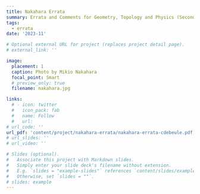 ```yaml
---
title: Nakahara Errata
summary: Errata and Comments for Geometry, Topology and Physics (Second Edition) by Mikio Nakahara. Work in progress.
tags:
  - errata
date: '2023-11'

# Optional external URL for project (replaces project detail page).
# external_link: ''

image:
  placement: 1
  caption: Photo by Mikio Nakahara
  focal_point: Smart
  # preview_only: true
  filename: nakahara.jpg

links:
  # - icon: twitter
  #   icon_pack: fab
  #   name: Follow
  #   url:
# url_code: ''
url_pdf: 'content/project/nakahara-errata/nakahara-errata-cdebeule.pdf'
# url_slides: ''
# url_video: ''

# Slides (optional).
#   Associate this project with Markdown slides.
#   Simply enter your slide deck's filename without extension.
#   E.g. `slides = "example-slides"` references `content/slides/example-slides.md`.
#   Otherwise, set `slides = ""`.
# slides: example
---
```

